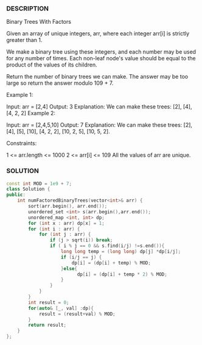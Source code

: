 ### DESCRIPTION

Binary Trees With Factors

Given an array of unique integers, arr, where each integer arr[i] is strictly greater than 1.

We make a binary tree using these integers, and each number may be used for any number of times. Each non-leaf node's value should be equal to the product of the values of its children.

Return the number of binary trees we can make. The answer may be too large so return the answer modulo 109 + 7.

 

Example 1:

Input: arr = [2,4]
Output: 3
Explanation: We can make these trees: [2], [4], [4, 2, 2]
Example 2:

Input: arr = [2,4,5,10]
Output: 7
Explanation: We can make these trees: [2], [4], [5], [10], [4, 2, 2], [10, 2, 5], [10, 5, 2].
 

Constraints:

1 <= arr.length <= 1000
2 <= arr[i] <= 109
All the values of arr are unique.

### SOLUTION

```c++
const int MOD = 1e9 + 7;
class Solution {
public:
    int numFactoredBinaryTrees(vector<int>& arr) {
        sort(arr.begin(), arr.end());
        unordered_set <int> s(arr.begin(),arr.end());
        unordered_map <int, int> dp;
        for (int x : arr) dp[x] = 1;
        for (int i : arr) {
            for (int j : arr) {
                if (j > sqrt(i)) break;
                if ( i % j == 0 && s.find(i/j) !=s.end()){
                    long long temp = (long long) dp[j] *dp[i/j];
                    if (i/j == j) {
                        dp[i] = (dp[i] + temp) % MOD;
                    }else{
                          dp[i] = (dp[i] + temp * 2) % MOD;
                    }
                }
            }
        }
        int result = 0;
        for(auto& [_, val] :dp){
            result = (result+val) % MOD;
        }
        return result;
    }
};
```
